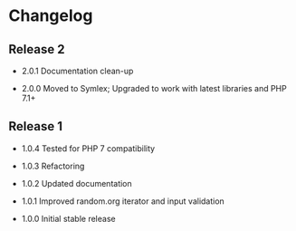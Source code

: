 Changelog
=========

Release 2
---------

* 2.0.1 Documentation clean-up

* 2.0.0 Moved to Symlex; Upgraded to work with latest libraries and PHP 7.1+

Release 1
---------

* 1.0.4 Tested for PHP 7 compatibility

* 1.0.3 Refactoring

* 1.0.2 Updated documentation

* 1.0.1 Improved random.org iterator and input validation

* 1.0.0 Initial stable release